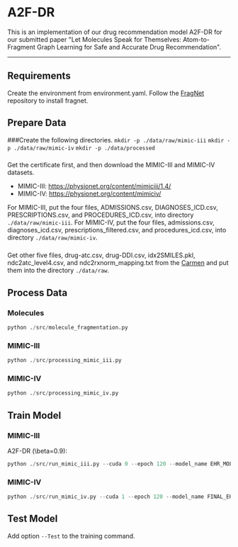 # A2F-DR
This is an implementation of our drug recommendation model A2F-DR for our submitted paper "Let Molecules Speak for Themselves: Atom-to-Fragment Graph Learning for Safe and Accurate Drug Recommendation".
<hr>

## Requirements
Create the environment from environment.yaml.
Follow the [FragNet](https://github.com/pnnl/FragNet) repository to install fragnet.

## Prepare Data
###Create the following directories.
`mkdir -p ./data/raw/mimic-iii`
`mkdir -p ./data/raw/mimic-iv`
`mkdir -p ./data/processed`

###
Get the certificate first, and then download the MIMIC-III and MIMIC-IV datasets.
+ MIMIC-III: https://physionet.org/content/mimiciii/1.4/
+ MIMIC-IV: https://physionet.org/content/mimiciv/

For MIMIC-III, put the four files, ADMISSIONS.csv, DIAGNOSES_ICD.csv, PRESCRIPTIONS.csv, and PROCEDURES_ICD.csv, into directory `./data/raw/mimic-iii`.
For MIMIC-IV, put the four files, admissions.csv, diagnoses_icd.csv, prescriptions_filtered.csv, and procedures_icd.csv, into directory `./data/raw/mimic-iv`.

###
Get other five files, drug-atc.csv, drug-DDI.csv, idx2SMILES.pkl, ndc2atc_level4.csv, and ndc2rxnorm_mapping.txt from the [Carmen](https://github.com/bit1029public/Carmen) and put them into the directory `./data/raw`.

## Process Data
### Molecules
```python
python ./src/molecule_fragmentation.py
```

### MIMIC-III
```python
python ./src/processing_mimic_iii.py
```

### MIMIC-IV
```python
python ./src/processing_mimic_iv.py
```

## Train Model
### MIMIC-III
A2F-DR (\beta=0.9):
```python
python ./src/run_mimic_iii.py --cuda 0 --epoch 120 --model_name EHR_MOLf_ACC_a0.95_DDI_g0.9 --use_mol_net --mol_net_type 3 --ddi
```

### MIMIC-IV
```python
python ./src/run_mimic_iv.py --cuda 1 --epoch 120 --model_name FINAL_EHR_MOLf_acc_a0.95_ddi_g0.9_ --gamma 0.9
```

## Test Model
Add option `--Test` to the training command.









